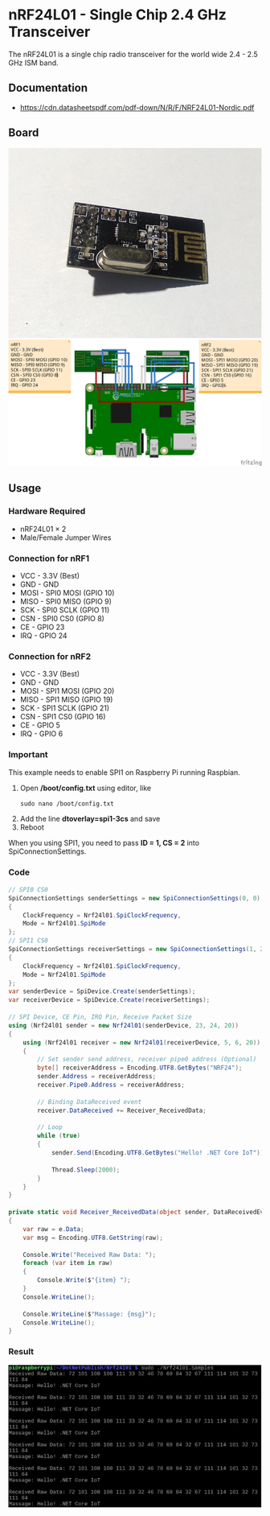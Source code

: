 # nRF24L01 - Single Chip 2.4 GHz Transceiver

The nRF24L01 is a single chip radio transceiver for the world wide 2.4 - 2.5 GHz ISM band.

## Documentation
- https://cdn.datasheetspdf.com/pdf-down/N/R/F/NRF24L01-Nordic.pdf

## Board

![Sensor picture](sensor.jpg)
![Connection Diagram](NRF_circuit_bb.jpg)

## Usage

### Hardware Required
- nRF24L01 × 2
- Male/Female Jumper Wires

### Connection for nRF1

- VCC - 3.3V (Best)
- GND - GND
- MOSI - SPI0 MOSI (GPIO 10)
- MISO - SPI0 MISO (GPIO 9)
- SCK - SPI0 SCLK (GPIO 11)
- CSN - SPI0 CS0 (GPIO 8)
- CE - GPIO 23
- IRQ - GPIO 24

### Connection for nRF2

- VCC - 3.3V (Best)
- GND - GND
- MOSI - SPI1 MOSI (GPIO 20)
- MISO - SPI1 MISO (GPIO 19)
- SCK - SPI1 SCLK (GPIO 21)
- CSN - SPI1 CS0 (GPIO 16)
- CE - GPIO 5
- IRQ - GPIO 6

### Important

This example needs to enable SPI1 on Raspberry Pi running Raspbian.

1. Open **/boot/config.txt** using editor, like
    ```
    sudo nano /boot/config.txt
    ```
2. Add the line **dtoverlay=spi1-3cs** and save
3. Reboot

When you using SPI1, you need to pass **ID = 1, CS = 2** into SpiConnectionSettings.

### Code

```C#
// SPI0 CS0
SpiConnectionSettings senderSettings = new SpiConnectionSettings(0, 0)
{
    ClockFrequency = Nrf24l01.SpiClockFrequency,
    Mode = Nrf24l01.SpiMode
};
// SPI1 CS0
SpiConnectionSettings receiverSettings = new SpiConnectionSettings(1, 2)
{
    ClockFrequency = Nrf24l01.SpiClockFrequency,
    Mode = Nrf24l01.SpiMode
};
var senderDevice = SpiDevice.Create(senderSettings);
var receiverDevice = SpiDevice.Create(receiverSettings);

// SPI Device, CE Pin, IRQ Pin, Receive Packet Size
using (Nrf24l01 sender = new Nrf24l01(senderDevice, 23, 24, 20))
{
    using (Nrf24l01 receiver = new Nrf24l01(receiverDevice, 5, 6, 20))
    {
        // Set sender send address, receiver pipe0 address (Optional)
        byte[] receiverAddress = Encoding.UTF8.GetBytes("NRF24");
        sender.Address = receiverAddress;
        receiver.Pipe0.Address = receiverAddress;

        // Binding DataReceived event
        receiver.DataReceived += Receiver_ReceivedData;

        // Loop
        while (true)
        {
            sender.Send(Encoding.UTF8.GetBytes("Hello! .NET Core IoT"));

            Thread.Sleep(2000);
        }
    }
}

private static void Receiver_ReceivedData(object sender, DataReceivedEventArgs e)
{
    var raw = e.Data;
    var msg = Encoding.UTF8.GetString(raw);

    Console.Write("Received Raw Data: ");
    foreach (var item in raw)
    {
        Console.Write($"{item} ");
    }
    Console.WriteLine();

    Console.WriteLine($"Massage: {msg}");
    Console.WriteLine();
}
```

### Result

![Sample result](RunningResult.jpg)
